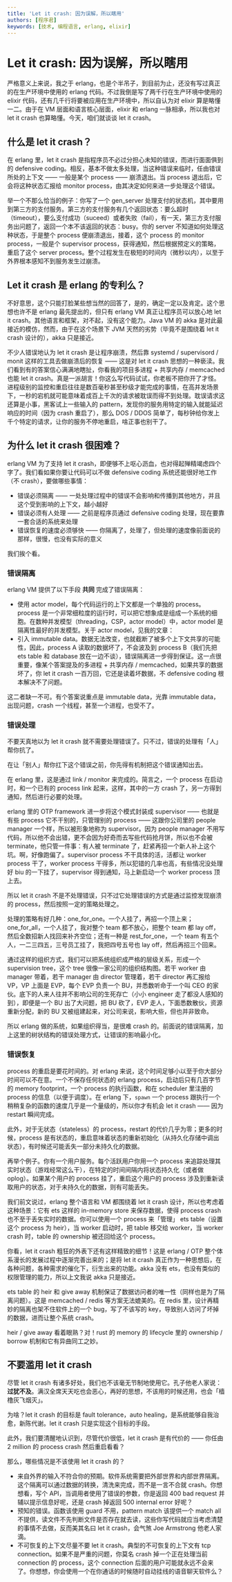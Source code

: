 ```yaml
---
title: 'Let it crash: 因为误解，所以瞎用'
authors: [程序君]
keywords: [技术, 编程语言, erlang, elixir]
---
```


# Let it crash: 因为误解，所以瞎用

严格意义上来说，我之于 erlang，也是个半吊子，到目前为止，还没有写过真正的在生产环境中使用的 erlang 代码。不过我倒是写了两千行在生产环境中使用的 elixir 代码，还有几千行将要被应用在生产环境中，所以自认为对 elixir 算是略懂一二。由于在 VM 层面和语言核心层面，elixir 和 erlang 一脉相承，所以我也对 let it crash 也算略懂。今天，咱们就谈谈 let it crash。

## 什么是 let it crash？

在 erlang 里，let it crash 是指程序员不必过分担心未知的错误，而进行面面俱到的 defensive coding。相反，基本不做太多处理，当这种错误来临时，任由错误所处的上下文 —— 一般是某个 process —— 崩溃退出。当 process 退出后，它会将这种状态汇报给 monitor process，由其决定如何来进一步处理这个错误。

举一个不那么恰当的例子：你写了一个 gen_server 处理支付的状态机，其中要用到第三方的支付服务。第三方的支付服务有几个返回状态：要么超时（timeout），要么支付成功（suceed）或者失败（fail），有一天，第三方支付服务出问题了，返回一个本不该返回的状态：busy。你的 server 不知道如何处理这种状态，于是整个 process 便崩溃退出，接着，这个 process 的 monitor process，一般是个 supervisor process，获得通知，然后根据预定义的策略，重启了这个 server process。整个过程发生在极短的时间内（微秒以内），以至于外界根本感知不到服务发生过崩溃。

## Let it crash 是 erlang 的专利么？

不好意思，这个只能打脸某些想当然的回答了，是的，确定一定以及肯定。这个思想也许不是 erlang 最先提出的，但只有 erlang VM 真正让程序员可以放心地 let it crash。其他语言和框架，对不起，没有这个能力。Java VM 的 akka 是对此最接近的模仿，然而，由于在这个场景下 JVM 天然的劣势（毕竟不是围绕着 let it crash 设计的），akka 只是接近。

不少人错误地认为 let it crash 是让程序崩溃，然后靠 systemd / supervisord / monit 这样的工具去做崩溃后的恢复 —— 这是对 let it crash 思想的一种亵渎。我们看到有的答案信心满满地瞎扯，你看我的项目多进程 + 共享内存 / memcached 也能 let it crash。真是一派胡言！你这么写代码试试，你老板不把你开了才怪。进程级别的监控和重启往往是数百毫秒甚至秒级才能完成的事情，在高并发场景下，一秒的宕机就可能意味着成百上千次的请求被耽误而得不到处理。耽误请求这还算是小事，黑客试上一些输入的 pattern，发现你的服务用特定的输入就能延迟响应的时间（因为 crash 重启了），那么 DOS / DDOS 简单了，每秒钟给你发上千个特定的请求，让你的服务不停地重启，啥正事也别干了。

## 为什么 let it crash 很困难？

erlang VM 为了支持 let it crash，即便够不上呕心沥血，也对得起殚精竭虑四个字了。我们看如果你要让代码可以不做 defensive coding 系统还能很好地工作（不 crash），要做哪些事情：

* 错误必须隔离 —— 一处处理过程中的错误不会影响和传播到其他地方，并且这个受到影响的上下文，越小越好
* 错误必须有人处理 —— 之前是程序员通过 defensive coding 处理，现在要靠一套合适的系统来处理
* 错误恢复的速度必须够快 —— 你隔离了，处理了，但处理的速度像前面说的那样，很慢，也没有实际的意义

我们挨个看。

### 错误隔离

erlang VM 提供了以下手段 **共同** 完成了错误隔离：

* 使用 actor model，每个代码运行的上下文都是一个单独的 process。process 是一个非常细粒度的运行时，可以把它想象成是组成一个系统的细胞。在数种并发模型（threading，CSP，actor model）中，actor model 是隔离性最好的并发模型。关于 actor model，见我的文章：
* 引入 immutable data。数据无法改变，也就截断了被多个上下文共享的可能性，因此，process A 读取的数据坏了，不会波及到 process B（我们先把 ets table 和 database 放在一边不谈），错误隔离进一步得到保证。这一点很重要，像某个答案提及的多进程 + 共享内存 / memcached，如果共享的数据坏了，你 let it crash 一百万回，它还是读着坏数据，不 defensive coding 根本解决不了问题。

这二者缺一不可。有个答案说重点是 immutable data，光靠 immutable data，出现问题，crash 一个线程，甚至一个进程，也受不了。

### 错误处理

不要天真地以为 let it crash 就不需要处理错误了。只不过，错误的处理有「人」帮你抗了。

在让「别人」帮你扛下这个错误之前，你先得有机制把这个错误通知出去。

在 erlang 里，这是通过 link / monitor 来完成的。简言之，一个 process 在启动时，和一个已有的 process link 起来，这样，其中的一方 crash 了，另一方得到通知，然后进行必要的处理。

erlang 里的 OTP framework 进一步将这个模式封装成 supervisor —— 也就是有些 process 它不干别的，只管理别的 process —— 这跟你公司里的 people manager 一个样，所以被形象地称为 supervisor。因为 people manager 不用写代码，所以他不会出错，更不会因为好奇而去写些代码抢月饼，所以也不会被 terminate，他只管一件事：有人被 terminate 了，赶紧再招一个新人补上这个坑。啊，好像跑偏了。supervisor process 不干具体的活，活都让 worker process 干了，worker process 干得多，所以犯错的几率也高，有些情况没处理好 biu 的一下挂了，supervisor 得到通知，马上新启动一个 worker process 顶上去。

所以 let it crash 不是不处理错误，只不过它处理错误的方式是通过监控发现崩溃的 process，然后按照一定的策略处理之。

处理的策略有好几种：one_for_one。一个人挂了，再招一个顶上来；one_for_all，一个人挂了，我对整个 team 都不放心，把整个 team 都 lay off，然后全数招新人找回来补齐空位；还有一种是 rest_for_one，一个 team 有五个人，一二三四五，三号员工挂了，我把四号五号也 lay off，然后再招三个回来。

通过这样的组织方式，我们可以把系统组织成严格的层级关系，形成一个 supervision tree，这个 tree 很像一家公司的组织结构图。若干 worker 由 manager 带着，若干 manager 由 director 管理着，若干 director 再汇报给 VP，VP 上面是 EVP，每个 EVP 负责一个 BU，并悉数听命于一个叫 CEO 的家伙。底下的人来人往并不影响公司的生死存亡（小小 engineer 走了都没人感知的到），即便是一个 BU 出了大问题，把 BU 砍了，EVP 走人，下面悉数散伙，资源重新分配，新的 BU 又被组建起来，对公司来说，影响大些，但也并非致命。

所以 erlang 做的系统，如果组织得当，是很难 crash 的。前面说的错误隔离，加上这里的树状结构的错误处理方式，让错误的影响最小化。

### 错误恢复

process 的重启是要花时间的。对 erlang 来说，这个时间足够小以至于你大部分时间可以不在意。一个不保存任何状态的 erlang process，启动后只有几百字节的 memory footprint，一个 process 的执行函数，和在 scheduler 里注册的 process 的信息（以便于调度）。在 erlang 下，``spawn`` 一个 process 跟执行一个稍稍复杂的函数的速度几乎是一个量级的，所以你才有机会 let it crash —— 因为 restart 瞬间完成。

此外，对于无状态（stateless）的 process，restart 的代价几乎为零；更多的时候，process 是有状态的，重启意味着状态的重新初始化（从持久化存储中调出状态），有时候还可能丢失一部分未持久化的数据。

再举个例子。你有一个用户服务。每个活跃用户你用一个 process 来追踪处理其实时状态（游戏经常这么干），在特定的时间间隔内将状态持久化（或者做 oplog）。如果某个用户的 process 挂了，重启这个用户的 process 涉及到重新读取用户的状态，对于未持久化的数据，则有可能丢失。

我们前文说过，erlang 整个语言和 VM 都围绕着 let it crash 设计，所以也考虑着这种场景：它有 ets 这样的 in-memory store 来保存数据，使得 process crash 也不至于丢失实时的数据。你可以使用一个 process 来「管理」 ets table（设置这个 process 为 heir），当 worker 启动时，把 table 移交给 worker，当 worker crash 时，table 的 ownership 被还回给这个 process。

你看，let it crash 粗狂的外表下还有这样精致的细节！这是 erlang / OTP 整个体系漫长的发展过程中逐渐完善出来的；是将 let it crash 真正作为一种思想后，在各种问题，各种需求的催化下，衍生出来的功能。akka 没有 ets，也没有类似的权限管理的能力，所以上文我说 akka 只是接近。

ets table 的 heir 和 give away 机制保证了数据访问者的唯一性（同样也是为了隔离问题）。这是 memcached / redis 等方案无法媲美的。在 redis 里，设计再精妙的隔离也架不住软件上的一个 bug，写了不该写的 key，导致别人访问了坏掉的数据，进而让整个系统 crash。

heir / give away 看着眼熟？对！rust 的 memory 的 lifecycle 里的 ownership / borrow 机制和它有异曲同工之妙。

## 不要滥用 let it crash

尽管 let it crash 有诸多好处，我们也不该毫无节制地使用它。孔子他老人家说：**过犹不及**。满汉全席天天吃也会恶心，再好的思想，不该用的时候还用，也会「樯橹灰飞烟灭」。

为啥？let it crash 的目标是 fault tolerance，auto healing，是系统能够自我治愈，新陈代谢。let it crash 只是实现这个目标的手段。

此外，我们要清醒地认识到，尽管代价很低，let it crash 是有代价的 —— 你任由 2 million 的 process crash 然后重启看看？

那么，哪些情况是不该使用 let it crash 的？

* 来自外界的输入不符合你的预期。软件系统需要把外部世界和内部世界隔离。这个隔离可以通过数据的转换，清洗来完成，而不是一言不合就 crash。你想想看，写个 API，当调用者使用了错误的参数，你是返回 400 bad request 并辅以提示信息好呢，还是 crash 掉返回 500 internal error 好呢？
* 预知的错误。函数该使用 guard 不用，pattern match 该提供一个 match all 不提供，读文件不先判断文件是否存在就去读，这些你写代码就应当考虑清楚的事情不去做，反而美其名曰 let it crash，会气煞 Joe Armstrong 他老人家滴。
* 不可恢复的上下文尽量不要 let it crash。典型的不可恢复的上下文有 tcp connection。如果不是严重的问题，你莫名 crash 掉一个正在处理当前 connection 的 process，这个 connection 后面的用户可能就永远不会来了。你想想，你会使用一个在你通话的时候随时自动挂线的语音聊天软件么？
